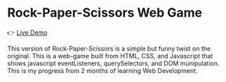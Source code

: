 # Rock-Paper-Scissors Web Game 

👉 <a href='https://steven123ho.github.io/rpsgame/' target='_blank'>Live Demo<a>

This version of Rock-Paper-Scissors is a simple but funny twist on the original. This is a web-game built from HTML, CSS, and Javascript that shows javascript eventListeners, querySelectors, and DOM munipulation. This is my progress from 2 months of learning Web Development. 
